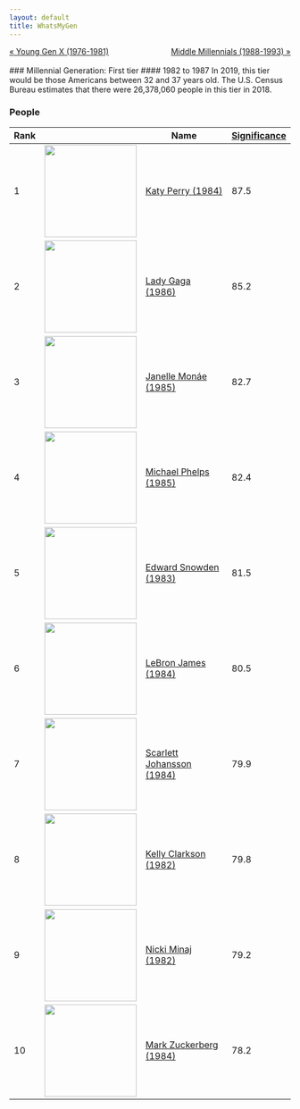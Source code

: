 ```yaml
---
layout: default
title: WhatsMyGen
---
```

<div style="overflow: hidden"><a href="/WhatsMyGen/generations/genx-young.html" class="previous" style="float: left !important">&laquo; Young Gen X (1976-1981)</a><a href="/WhatsMyGen/generations/millennial-middle.html" class="next" style="float: right !important">Middle Millennials (1988-1993) &raquo;</a></div>
<br>
### Millennial Generation: First tier
#### 1982 to 1987
In 2019, this tier would be those Americans between 32 and 37 years old. The U.S. Census Bureau estimates that there were 26,378,060 people in this tier in 2018. 

### People

Rank |     | Name                               | <a href="/WhatsMyGen/FAQ.html#Significance">Significance</a> 
---- | --- | ---------------------------------- | -------- 
1    | <img src="https://upload.wikimedia.org/wikipedia/commons/d/d3/Katy_Perry_2019_by_Glenn_Francis.jpg" width="165" /> | [Katy Perry (1984)](https://en.wikipedia.org/wiki/Katy_Perry) | 87.5
2    | <img src="https://upload.wikimedia.org/wikipedia/commons/2/2c/Lady_Gaga_interview_2016.jpg" width="165" /> | [Lady Gaga (1986)](https://en.wikipedia.org/wiki/Lady_Gaga) | 85.2
3    | <img src="https://upload.wikimedia.org/wikipedia/commons/a/ae/Janelle_Monae_Paris_Fashion_Week_Autumn_Winter_2019.jpg" width="165" /> | [Janelle Monáe (1985)](https://en.wikipedia.org/wiki/Janelle_Mon%C3%A1e) | 82.7
4    | <img src="https://upload.wikimedia.org/wikipedia/commons/c/c7/Michael_Phelps_Rio_Olympics_2016.jpg" width="165" /> | [Michael Phelps (1985)](https://en.wikipedia.org/wiki/Michael_Phelps) | 82.4
5    | <img src="https://upload.wikimedia.org/wikipedia/commons/6/60/Edward_Snowden-2.jpg" width="165" /> | [Edward Snowden (1983)](https://en.wikipedia.org/wiki/Edward_Snowden) | 81.5
6    | <img src="https://upload.wikimedia.org/wikipedia/commons/2/25/Lebron_wizards_2017_%28cropped%29.jpg" width="165" /> | [LeBron James (1984)](https://en.wikipedia.org/wiki/LeBron_James) | 80.5
7    | <img src="https://upload.wikimedia.org/wikipedia/commons/1/1b/Scarlett_Johansson_SDCC_2013_by_Gage_Skidmore_1.jpg" width="165" /> | [Scarlett Johansson (1984)](https://en.wikipedia.org/wiki/Scarlett_Johansson) | 79.9
8    | <img src="https://upload.wikimedia.org/wikipedia/commons/5/54/Kelly_Clarkson_57th_Presidential_Inauguration-cropped2b.jpg" width="165" /> | [Kelly Clarkson (1982)](https://en.wikipedia.org/wiki/Kelly_Clarkson) | 79.8
9    | <img src="https://upload.wikimedia.org/wikipedia/commons/6/66/Nicki_Minaj_cropped.jpg" width="165" /> | [Nicki Minaj (1982)](https://en.wikipedia.org/wiki/Nicki_Minaj) | 79.2
10   | <img src="https://upload.wikimedia.org/wikipedia/commons/1/14/Mark_Zuckerberg_F8_2018_Keynote_%28cropped_2%29.jpg" width="165" /> | [Mark Zuckerberg (1984)](https://en.wikipedia.org/wiki/Mark_Zuckerberg) | 78.2
